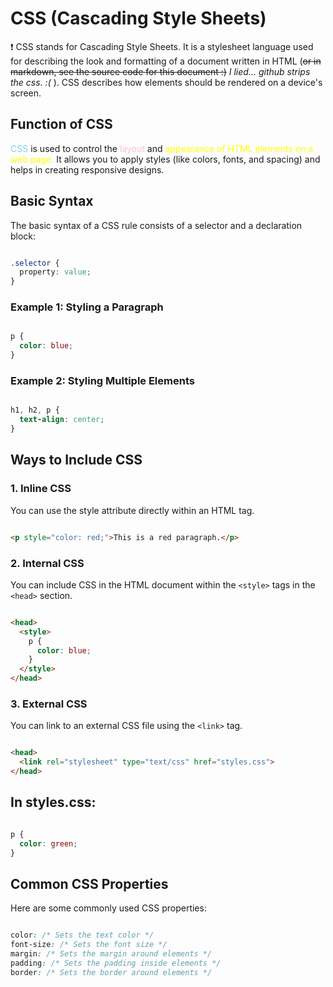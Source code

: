 <html>

# CSS (Cascading Style Sheets)

<!-- <style>
    body {
        font-family: "Times New Roman", Times, serif;


    }
    .Intro {
        text-align: center;
    }
    .CodeBlocks {
        background-color: #f0f0f0;
        border: 1px solid #ddd;
        border-radius: 4px;
        padding: 5px;
    }
    
</style> -->

<body>

<div class="Intro"> 

:exclamation:
CSS stands for Cascading Style Sheets. It is a stylesheet language used for describing the look and formatting of a document written in HTML (~~or in markdown, see the source code for this document :)~~ *I lied... github strips the css. :(* ). CSS describes how elements should be rendered on a device's screen.
</div>


## Function of CSS

<p>
<span style="color: skyblue;">CSS</span> is used to control the <span style="color: pink;">layout</span> and <span style="color: yellow;">appearance of HTML elements on a web page.</span> It allows you to apply styles (like colors, fonts, and spacing) and helps in creating responsive designs.
</p>

## Basic Syntax

The basic syntax of a CSS rule consists of a selector and a declaration block:

```css

.selector {
  property: value;
}
```

### Example 1: Styling a Paragraph

```css

p {
  color: blue;
}
```

### Example 2: Styling Multiple Elements

```css

h1, h2, p {
  text-align: center;
}
```

## Ways to Include CSS

### 1. Inline CSS

You can use the style attribute directly within an HTML tag.

```html

<p style="color: red;">This is a red paragraph.</p>
```


### 2. Internal CSS

You can include CSS in the HTML document within the `<style>` tags in the `<head>` section.

```html

<head>
  <style>
    p {
      color: blue;
    }
  </style>
</head>
```

### 3. External CSS

You can link to an external CSS file using the `<link>` tag.

```html

<head>
  <link rel="stylesheet" type="text/css" href="styles.css">
</head>
```

## In styles.css:

```css

p {
  color: green;
}
```

## Common CSS Properties

Here are some commonly used CSS properties:
```css

color: /* Sets the text color */
font-size: /* Sets the font size */
margin: /* Sets the margin around elements */
padding: /* Sets the padding inside elements */
border: /* Sets the border around elements */
```

</body>
</html>